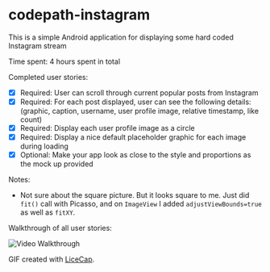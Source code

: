 # codepath-instagram

This is a simple Android application for displaying some hard coded Instagram stream

Time spent: 4 hours spent in total

Completed user stories:

 * [x] Required: User can scroll through current popular posts from Instagram
 * [x] Required: For each post displayed, user can see the following details: (graphic, caption, username, user profile image, relative timestamp, like count)
 * [x] Required: Display each user profile image as a circle
 * [x] Required: Display a nice default placeholder graphic for each image during loading
 * [x] Optional: Make your app look as close to the style and proportions as the mock up provided
 
Notes:

* Not sure about the square picture. But it looks square to me. Just did `fit()` call with Picasso, and on `ImageView` I added `adjustViewBounds=true` as well as `fitXY`.

Walkthrough of all user stories:

![Video Walkthrough](http://i.imgur.com/RPBV6ui.gif)

GIF created with [LiceCap](http://www.cockos.com/licecap/).

